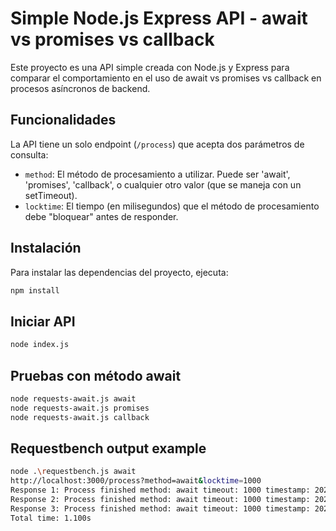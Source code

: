 # Simple Node.js Express API - await vs promises vs callback

Este proyecto es una API simple creada con Node.js y Express para comparar el comportamiento en el uso de await vs promises vs callback en procesos asíncronos de backend.

## Funcionalidades

La API tiene un solo endpoint (`/process`) que acepta dos parámetros de consulta:

- `method`: El método de procesamiento a utilizar. Puede ser 'await', 'promises', 'callback', o cualquier otro valor (que se maneja con un setTimeout).
- `locktime`: El tiempo (en milisegundos) que el método de procesamiento debe "bloquear" antes de responder.

## Instalación

Para instalar las dependencias del proyecto, ejecuta:

```bash
npm install
```

## Iniciar API

```bash
node index.js
```

## Pruebas con método await

```bash
node requests-await.js await
node requests-await.js promises
node requests-await.js callback
```

## Requestbench output example

```bash
node .\requestbench.js await
http://localhost:3000/process?method=await&locktime=1000
Response 1: Process finished method: await timeout: 1000 timestamp: 2024-02-10T11:17:34.003Z
Response 2: Process finished method: await timeout: 1000 timestamp: 2024-02-10T11:17:34.005Z
Response 3: Process finished method: await timeout: 1000 timestamp: 2024-02-10T11:17:34.006Z
Total time: 1.100s
```

